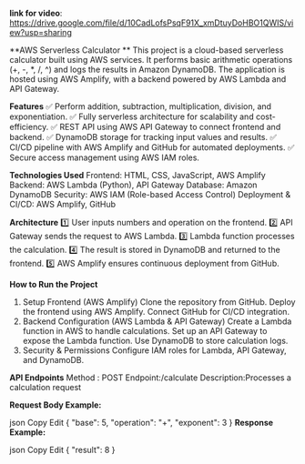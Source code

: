 **link for video**: https://drive.google.com/file/d/10CadLofsPsqF91X_xmDtuyDoHBO1QWIS/view?usp=sharing

**AWS Serverless Calculator **
This project is a cloud-based serverless calculator built using AWS services. It performs basic arithmetic operations (+, -, *, /, ^) and logs the results in Amazon DynamoDB. The application is hosted using AWS Amplify, with a backend powered by AWS Lambda and API Gateway.

**Features**
✅ Perform addition, subtraction, multiplication, division, and exponentiation.
✅ Fully serverless architecture for scalability and cost-efficiency.
✅ REST API using AWS API Gateway to connect frontend and backend.
✅ DynamoDB storage for tracking input values and results.
✅ CI/CD pipeline with AWS Amplify and GitHub for automated deployments.
✅ Secure access management using AWS IAM roles.

**Technologies Used**
Frontend: HTML, CSS, JavaScript, AWS Amplify
Backend: AWS Lambda (Python), API Gateway
Database: Amazon DynamoDB
Security: AWS IAM (Role-based Access Control)
Deployment & CI/CD: AWS Amplify, GitHub

**Architecture**
1️⃣ User inputs numbers and operation on the frontend.
2️⃣ API Gateway sends the request to AWS Lambda.
3️⃣ Lambda function processes the calculation.
4️⃣ The result is stored in DynamoDB and returned to the frontend.
5️⃣ AWS Amplify ensures continuous deployment from GitHub.

**How to Run the Project**
1. Setup Frontend (AWS Amplify)
Clone the repository from GitHub.
Deploy the frontend using AWS Amplify.
Connect GitHub for CI/CD integration.
2. Backend Configuration (AWS Lambda & API Gateway)
Create a Lambda function in AWS to handle calculations.
Set up an API Gateway to expose the Lambda function.
Use DynamoDB to store calculation logs.
3. Security & Permissions
Configure IAM roles for Lambda, API Gateway, and DynamoDB.

**API Endpoints**
Method : POST	Endpoint:/calculate	Description:Processes a calculation request
		
**Request Body Example:**

json
Copy
Edit
{
  "base": 5,
  "operation": "+",
  "exponent": 3
}
**Response Example:**

json
Copy
Edit
{
  "result": 8
}
